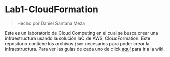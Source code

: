 # Lab1-CloudFormation
> Hecho por Daniel Santana Meza

Este es un laboratorio de Cloud Computing en el cual se busca crear una infraestructura usando la solución IaC de AWS, CloudFormation. Este repositorio contiene los archivos `json` necesarios para poder crear la infraestructura. Para ver las guías de cada uno de click [aquí](https://github.com/Tazana2/Lab1-CloudFormation/wiki) para ir a la wiki.
